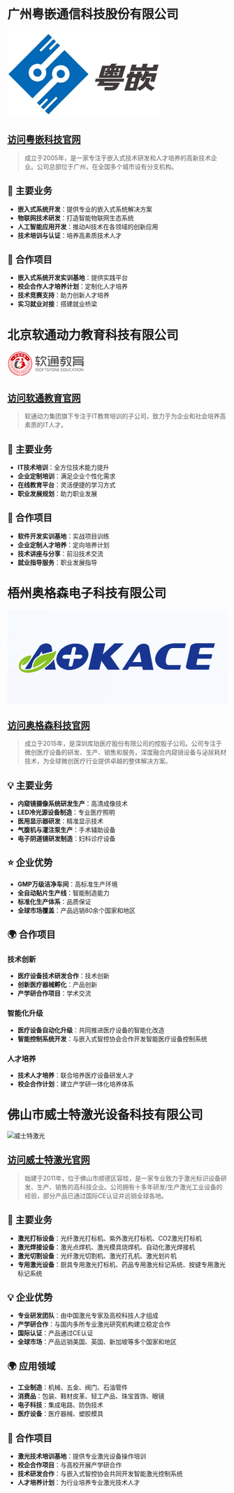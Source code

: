 # 广州粤嵌通信科技股份有限公司

![粤嵌科技](/assets/img/companies/yueqian.png)

## [访问粤嵌科技官网](http://www.gec-edu.org/)

> 成立于2005年，是一家专注于嵌入式技术研发和人才培养的高新技术企业。公司总部位于广州，在全国多个城市设有分支机构。

## 🚀 主要业务

- **嵌入式系统开发**：提供专业的嵌入式系统解决方案
- **物联网技术研发**：打造智能物联网生态系统
- **人工智能应用开发**：推动AI技术在各领域的创新应用
- **技术培训与认证**：培养高素质技术人才

## 🤝 合作项目

- **嵌入式系统开发实训基地**：提供实践平台
- **校企合作人才培养计划**：定制化人才培养
- **技术竞赛支持**：助力创新人才培养
- **实习就业对接**：搭建就业桥梁



# 北京软通动力教育科技有限公司

![软通动力](/assets/img/companies/ruantong.png)

## [访问软通教育官网](https://www.issedu.com/)

> 软通动力集团旗下专注于IT教育培训的子公司，致力于为企业和社会培养高素质的IT人才。

## 🎯 主要业务

- **IT技术培训**：全方位技术能力提升
- **企业定制培训**：满足企业个性化需求
- **在线教育平台**：灵活便捷的学习方式
- **职业发展规划**：助力职业发展

## 🌟 合作项目

- **软件开发实训基地**：实战项目训练
- **企业定制人才培养**：定向培养计划
- **技术讲座与分享**：前沿技术交流
- **就业指导服务**：职业发展指导



# 梧州奥格森电子科技有限公司

![奥格森科技](/assets/img/companies/aokace.png)

## [访问奥格森科技官网](https://www.aokace.com.cn)

> 成立于2015年，是深圳库珀医疗股份有限公司的控股子公司。公司专注于微创医疗设备的研发、生产、销售和服务，深度融合内窥镜设备与泌尿耗材技术，为全球微创医疗行业提供卓越的整体解决方案。

## 💡 主要业务

- **内窥镜摄像系统研发生产**：高清成像技术
- **LED冷光源设备制造**：专业医疗照明
- **医用显示器研发**：精准显示技术
- **气腹机与灌注泵生产**：手术辅助设备
- **电子阴道镜研发制造**：妇科诊疗设备

## ⭐ 企业优势

- **GMP万级洁净车间**：高标准生产环境
- **全自动贴片生产线**：智能制造能力
- **标准化生产体系**：品质保证
- **全球市场覆盖**：产品远销80余个国家和地区

## 🌍 合作项目

### 技术创新
- **医疗设备技术研发合作**：技术创新
- **创新医疗器械孵化**：产品创新
- **产学研合作项目**：学术交流

### 智能化升级
- **医疗设备自动化升级**：共同推进医疗设备的智能化改造
- **智能控制系统开发**：与嵌入式智控协会合作开发智能医疗设备控制系统

### 人才培养
- **技术人才培养**：联合培养医疗设备研发人才
- **校企合作计划**：建立产学研一体化培养体系

# 佛山市威士特激光设备科技有限公司

![威士特激光](/assets/img/companies/wisdom.png)

## [访问威士特激光官网](http://www.wisdomlaser.com/)

> 始建于2011年，位于佛山市顺德区容桂，是一家专业致力于激光标识设备研发、生产、销售的高科技企业。公司拥有十多年研发/生产激光工业设备的经验，部分产品已通过国际CE认证并远销全球各地。

## 🎯 主要业务

- **激光打标设备**：光纤激光打标机、紫外激光打标机、CO2激光打标机
- **激光焊接设备**：激光点焊机、激光模具烧焊机、自动化激光焊接机
- **激光切割设备**：光纤激光切割机、激光打孔机、激光划片机
- **专用激光设备**：厨具专用激光打标机、药品专用激光标记系统、按键专用激光标记系统

## 💡 企业优势

- **专业研发团队**：由中国激光专家及高校科技人才组成
- **产学研合作**：与国内多所专业激光研究机构建立稳定合作
- **国际认证**：产品通过CE认证
- **全球市场**：产品远销美国、英国、新加坡等多个国家和地区

## 🌍 应用领域

- **工业制造**：机械、五金、阀门、石油管件
- **消费品**：包装、鞋材皮革、轻工产品、珠宝首饰、眼镜
- **电子科技**：集成电路、防伪技术
- **医疗设备**：医疗器械、塑胶模具

## 🤝 合作项目

- **激光技术培训基地**：提供专业激光设备操作培训
- **校企合作项目**：与高校开展产学研合作
- **技术研发合作**：与嵌入式智控协会共同开发智能激光控制系统
- **人才培养计划**：为行业培养专业激光技术人才

